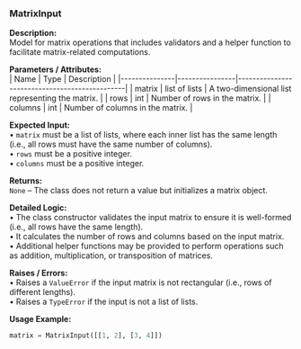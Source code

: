 ### MatrixInput

**Description:**  
Model for matrix operations that includes validators and a helper function to facilitate matrix-related computations.

**Parameters / Attributes:**  
| Name          | Type           | Description                                   |
|---------------|----------------|-----------------------------------------------|
| matrix        | list of lists  | A two-dimensional list representing the matrix. |
| rows          | int            | Number of rows in the matrix.                |
| columns       | int            | Number of columns in the matrix.             |

**Expected Input:**  
• `matrix` must be a list of lists, where each inner list has the same length (i.e., all rows must have the same number of columns).  
• `rows` must be a positive integer.  
• `columns` must be a positive integer.

**Returns:**  
`None` – The class does not return a value but initializes a matrix object.

**Detailed Logic:**  
• The class constructor validates the input matrix to ensure it is well-formed (i.e., all rows have the same length).  
• It calculates the number of rows and columns based on the input matrix.  
• Additional helper functions may be provided to perform operations such as addition, multiplication, or transposition of matrices.

**Raises / Errors:**  
• Raises a `ValueError` if the input matrix is not rectangular (i.e., rows of different lengths).  
• Raises a `TypeError` if the input is not a list of lists.

**Usage Example:**  
```python
matrix = MatrixInput([[1, 2], [3, 4]])
```